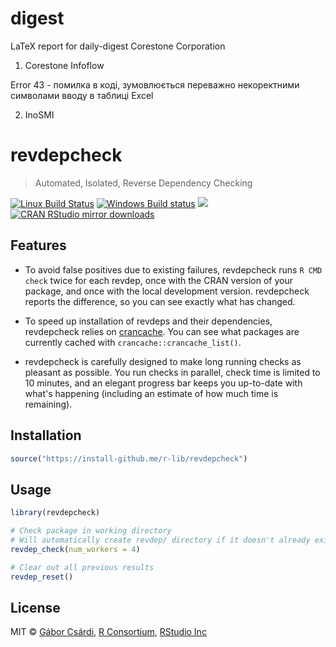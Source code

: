 # digest
LaTeX report for daily-digest Corestone Corporation

1) Corestone Infoflow

Error 43 - помилка в коді, зумовлюється переважно некоректними символами вводу в таблиці Excel

2) InoSMI


# revdepcheck

> Automated, Isolated, Reverse Dependency Checking

[![Linux Build Status](https://travis-ci.org/r-lib/revdepcheck.svg?branch=master)](https://travis-ci.org/r-lib/revdepcheck)
[![Windows Build status](https://ci.appveyor.com/api/projects/status/github/r-lib/revdepcheck?svg=true)](https://ci.appveyor.com/project/gaborcsardi/revdepcheck)
[![](http://www.r-pkg.org/badges/version/revdepcheck)](http://www.r-pkg.org/pkg/revdepcheck)
[![CRAN RStudio mirror downloads](http://cranlogs.r-pkg.org/badges/revdepcheck)](http://www.r-pkg.org/pkg/revdepcheck)

## Features

* To avoid false positives due to existing failures, revdepcheck runs 
  `R CMD check` twice for each revdep, once with the CRAN version of your 
  package, and once with the local development version. revdepcheck
  reports the difference, so you can see exactly what has changed.

* To speed up installation of revdeps and their dependencies, revdepcheck 
  relies on [crancache](https://github.com/r-lib/crancache). You can see what 
  packages are currently cached with `crancache::crancache_list()`.
  
* revdepcheck is carefully designed to make long running checks as pleasant
  as possible. You run checks in parallel, check time is limited to 10 minutes,
  and an elegant progress bar keeps you up-to-date with what's happening
  (including an estimate of how much time is remaining).

## Installation

```r
source("https://install-github.me/r-lib/revdepcheck")
```

## Usage

```r
library(revdepcheck)

# Check package in working directory
# Will automatically create revdep/ directory if it doesn't already exist
revdep_check(num_workers = 4)

# Clear out all previous results
revdep_reset()
```

## License

MIT ©
[Gábor Csárdi](https://github.com/gaborcsardi),
[R Consortium](https://github.com/rconsortium),
[RStudio Inc](https://github.com/rstudio)
